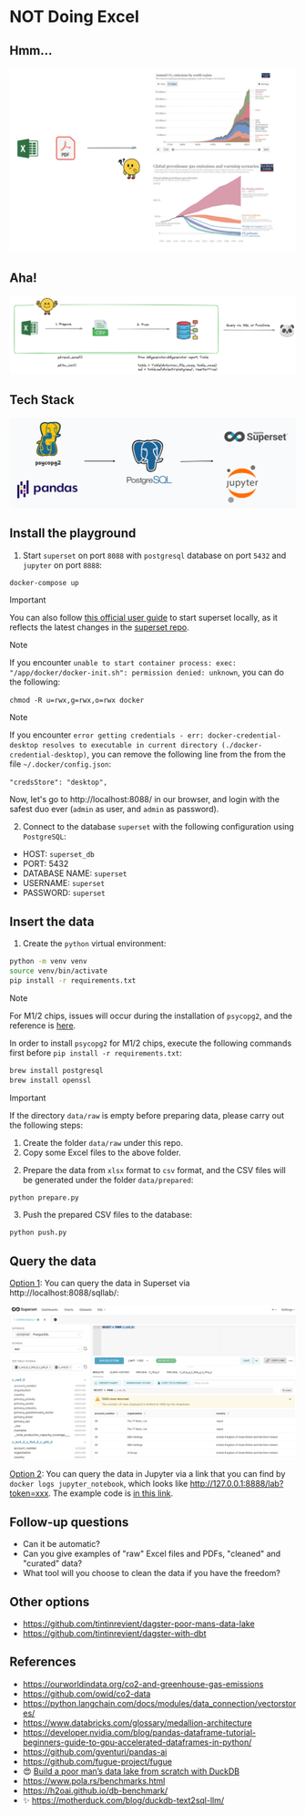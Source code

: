 # NOT Doing Excel

## Hmm...
![overview](pix/step-1.png)

## Aha!
![overview](pix/aha.png)

## Tech Stack
![overview](pix/tech-stack.png)

## Install the playground

1. Start `superset` on port `8088` with `postgresql` database on port `5432` and `jupyter` on port `8888`:
```bash
docker-compose up
```

> [!IMPORTANT]
> You can also follow [this official user guide](https://superset.apache.org/docs/installation/installing-superset-using-docker-compose/) to start superset locally, as it reflects the latest changes in the [superset repo](https://github.com/apache/superset).

> [!NOTE]
>
> If you encounter `unable to start container process: exec: "/app/docker/docker-init.sh": permission denied: unknown`, you can do the following:
> 
> `chmod -R u=rwx,g=rwx,o=rwx docker`

> [!NOTE]
>
> If you encounter `error getting credentials - err: docker-credential-desktop resolves to executable in current directory (./docker-credential-desktop)`, you can remove the following line from the from the file `~/.docker/config.json`:
>
> `"credsStore": "desktop",`

Now, let's go to http://localhost:8088/ in our browser, and login with the safest duo ever (`admin` as user, and `admin` as password).

2. Connect to the database `superset` with the following configuration using `PostgreSQL`:
- HOST: `superset_db`
- PORT: 5432
- DATABASE NAME: `superset`
- USERNAME: `superset`
- PASSWORD: `superset`

## Insert the data

1. Create the `python` virtual environment:
```bash
python -m venv venv
source venv/bin/activate
pip install -r requirements.txt
```

> [!NOTE]
>
> For M1/2 chips, issues will occur during the installation of `psycopg2`, and the reference is [here](https://gist.github.com/bruno-uy/f6c7618e7c3d917ba18fa0f7e2d05426).
> 
> In order to install `psycopg2` for M1/2 chips, execute the following commands first before `pip install -r requirements.txt`:
> ```bash
> brew install postgresql
> brew install openssl
> ```

> [!IMPORTANT]
>
> If the directory `data/raw` is empty before preparing data, please carry out the following steps:
> 1. Create the folder `data/raw` under this repo.
> 2. Copy some Excel files to the above folder.

2. Prepare the data from `xlsx` format to `csv` format, and the CSV files will be generated under the folder `data/prepared`:
```bash
python prepare.py
```

3. Push the prepared CSV files to the database:
```bash
python push.py
```

## Query the data

<ins>Option 1</ins>: You can query the data in Superset via http://localhost:8088/sqllab/:

![superset](pix/superset.png)

<ins>Option 2</ins>: You can query the data in Jupyter via a link that you can find by `docker logs jupyter_notebook`, which looks like http://127.0.0.1:8888/lab?token=xxx. The example code is [in this link](notebooks/test.ipynb).

## Follow-up questions

- Can it be automatic?
- Can you give examples of "raw" Excel files and PDFs, "cleaned" and "curated" data?
- What tool will you choose to clean the data if you have the freedom?

## Other options

- https://github.com/tintinrevient/dagster-poor-mans-data-lake
- https://github.com/tintinrevient/dagster-with-dbt

## References
- https://ourworldindata.org/co2-and-greenhouse-gas-emissions
- https://github.com/owid/co2-data
- https://python.langchain.com/docs/modules/data_connection/vectorstores/
- https://www.databricks.com/glossary/medallion-architecture
- https://developer.nvidia.com/blog/pandas-dataframe-tutorial-beginners-guide-to-gpu-accelerated-dataframes-in-python/
- https://github.com/gventuri/pandas-ai
- https://github.com/fugue-project/fugue
- 😍 [Build a poor man’s data lake from scratch with DuckDB](https://dagster.io/blog/duckdb-data-lake)
- https://www.pola.rs/benchmarks.html
- https://h2oai.github.io/db-benchmark/
- ✨ https://motherduck.com/blog/duckdb-text2sql-llm/
